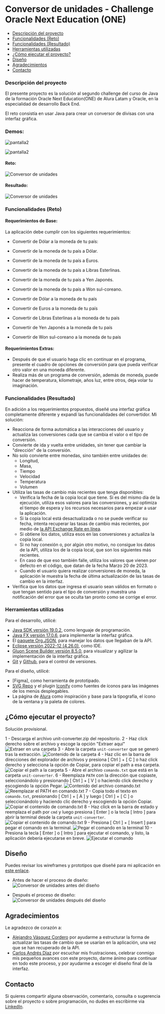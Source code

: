 # Conversor de unidades - Challenge Oracle Next Education (ONE)

- [Descripción del proyecto](#descripción-del-proyecto)
- [Funcionalidades (Reto)](#funcionalidades-reto)
- [Funcionalidades (Resultado)](#funcionalidades-reto)
- [Herramientas utilizadas](#herramientas-utilizadas)
- [¿Cómo ejecutar el proyecto?](#herramientas-utilizadas)
- [Diseño](#diseño)
- [Agradecimientos](#agradecimientos)
- [Contacto](#contacto)

### Descripción del proyecto

El presente proyecto es la solución al segundo challenge del curso de Java de la formación Oracle Next Education(ONE) de Alura Latam y Oracle, en la especialidad de desarrollo Back End.

El reto consistía en usar Java para crear un conversor de dívisas con una interfaz gráfica.

### Demos:

![pantalla2](https://user-images.githubusercontent.com/122067198/227814328-0bf01ca5-947a-4c7f-bf71-655cb4b3215f.png)


![pantalla2](https://user-images.githubusercontent.com/122067198/227814203-c87e9988-f1ed-4bd6-87ea-dec13ba0b97c.png)

#### Reto:

![Conversor de unidades](requerimientos.gif)

#### Resultado:

![Conversor de unidades](demo2.gif)


### Funcionalidades (Reto)

#### Requerimientos de Base:

La aplicación debe cumplir con los siguientes requerimientos:

- Convertir de Dólar a la moneda de tu país:
- Convertir de la moneda de tu país a Dólar.
- Convertir de la moneda de tu país a Euros.
- Convertir de la moneda de tu país a Libras Esterlinas.
- Convertir de la moneda de tu país a Yen Japonés.
- Convertir de la moneda de tu país a Won sul-coreano.

- Convertir de Dólar a la moneda de tu país
- Convertir de Euros a la moneda de tu país
- Convertir de Libras Esterlinas a la moneda de tu país
- Convertir de Yen Japonés a la moneda de tu país
- Convertir de Won sul-coreano a la moneda de tu país

#### Requerimientos Extras:

- Después de que el usuario haga clic en continuar en el programa, presente el cuadro de opciones de conversión para que pueda verificar otro valor en una moneda diferente.
- Realiza más de un programa de conversión, además de moneda, puede hacer de temperatura, kilometraje, años luz, entre otros, deja volar tu imaginación.

### Funcionalidades (Resultado)

En adición a los requerimientos propuestos, diseñé una interfaz gráfica completamente diferente y expandí las funcionalidades del convertidor. Mi solución:

- Reacciona de forma automática a las interacciones del usuario y actualiza las conversiones cada que se cambia el valor o el tipo de conversión.
- Convierte de ida y vuelta entre unidades, sin tener que cambiar la "dirección" de la conversión.
- No solo convierte entre monedas, sino también entre unidades de:
  - Longitud,
  - Masa,
  - Tiempo
  - Velocidad
  - Temperatura
  - Volumen
- Utiliza las tasas de cambio más recientes que tenga disponibles:
  - Verifica la fecha de la copia local que tiene. Si es del mismo día de la ejecución, utiliza esos valores para las conversiones, y así optimiza el tiempo de espera y los recursos necesarios para empezar a usar la aplicación.
  - Si la copia local está desactualizada o no se puede verificar su fecha, intenta recuperar las tasas de cambio más recientes, por medio de [la API Exchange Rate en línea]("https://api.exchangerate-api.com/v4/latest/COP).
  - Si obtiene los datos, utiliza esos en las conversiones y actualiza la copia local.
  - Si no hay conexión o, por algún otro motivo, no consigue los datos de la API, utiliza los de la copia local, que son los siguientes más recientes.
  - En caso de que eso también falle, utiliza los valores que vienen por defecto en el código, que datan de la fecha Marzo 20 de 2023.
  - Cuando el usuario quiera realizar conversiones de moneda, la aplicación le muestra la fecha de última actualización de las tasas de cambio en la interfaz.
- Verifica que los datos que ingresa el usuario sean válidos en formato o que tengan sentido para el tipo de conversión y muestra una notificación del error que se oculta tan pronto como se corrige el error.

### Herramientas utilizadas

Para el desarrollo, utilicé:

- [Java SDK versión 19.0.2](https://www.oracle.com/java/technologies/downloads/), como lenguaje de programación.
- [Java FX versión 17.0.6](https://openjfx.io/), para implementar la interfaz gráfica.
- El [paquete Org.JSON](https://github.com/stleary/JSON-java), para manejar los datos que llegaban de la API.
- [Eclipse versión 2022-12 (4.26.0)](https://www.eclipse.org/downloads/), como IDE.
- [Gluon Scene Builder versión 8.5.0](https://gluonhq.com/products/scene-builder/), para visualizar y agilizar la implementación de la interfaz gráfica.
- [Git](https://git-scm.com/) y [Github](https://github.com/), para el control de versiones.

Para el diseño, utilicé:

- [Figma], como herramienta de prototipado.
- [SVG Repo](https://www.svgrepo.com/) y el plugin [Iconify](https://www.figma.com/community/plugin/735098390272716381/Iconify) como fuentes de íconos para las imágenes de los menús desplegables.
- La página de [Alura](https://www.alura.com.br/) como inspiración y base para la tipografía, el ícono de la ventana y la paleta de colores.

## ¿Cómo ejecutar el proyecto?

Solución provisional.

1 - Descarga el archivo unit-converter.zip del repositorio.
2 - Haz click derecho sobre el archivo y escoge la opción "Extraer aquí"
![Extraer en una carpeta](./executable/step_2.jpg)
3 - Abre la carpeta `unit-converter` que se generó tras la extracción.
![Contenido de la carpeta](./executable/step_3.jpg)
4 - Haz clic en la barra de direcciones del explorador de archivos y presiona [ Ctrl ] + [ C ] o haz click derecho y selecciona la opción de Copiar, para copiar el path a esa carpeta.
![Copiar el path a la carpeta](./executable/step_4.jpg)
5 - Abre el archivo `comando.txt` que está en la carpeta `unit-converter`.
6 - Reemplaza `PATH` con la dirección que copiaste, seleccionándolo y presionando [ Ctrl ] + [ V ] o haciendo click derecho y escogiendo la opción Pegar.
![Contenido del archivo comando.txt](./executable/step_5.jpg)
![Reemplazar el PATH en comando.txt](./executable/step_6.jpg)
7 - Copia todo el texto en `comando.txt`, presionando [ Ctrl ] + [ A ] y luego [ Ctrl ] + [ C ] o seleccionándolo y haciendo clic derecho y escogiendo la opción Copiar.
![Copiar el contenido de comando.txt](./executable/step_7.jpg)
8 - Haz click en la barra de estado y reemplaza el path por `cmd` y luego presiona [ Enter ] o la tecla [ Intro ] para abrir la terminal desde la carpeta `unit-converter`.
![Copiar el contenido de comando.txt](./executable/step_8.jpg)
9 - Presiona [ Ctrl ] + [ Insert ] para pegar el comando en la terminal.
![Pegar el comando en la terminal](./executable/step_9.jpg)
10 - Presiona la tecla [ Enter ] o [ Intro ] para ejecutar el comando, y listo, la aplicación debería ejecutarse en breve.
![Ejecutar el comando](./executable/step_10.jpg)

## Diseño

Puedes revisar los wireframes y prototipos que diseñé para mi aplicación en [este enlace](https://www.figma.com/file/ZhE1JBQnEJTVCvVy4mZYUv/Untitled?node-id=0%3A1&t=53GhwXhPyHDdtmfI-1).

- Antes de hacer el proceso de diseño:
  ![Conversor de unidades antes del diseño](demo.gif)

- Después el proceso de diseño:
  ![Conversor de unidades después del diseño](demo2.gif)

## Agradecimientos

Le agradezco de corazón a:

- [Alejandro Vásquez Cordero](https://alejandrovc6467.github.io/Portafolio/) por ayudarme a estructurar la forma de actualizar las tasas de cambio que se usarían en la aplicación, una vez que se han recuperado de la API.
- [Carlos Andrés Díaz](https://www.linkedin.com/in/andydiar/) por escuchar mis frustraciones, celebrar conmigo mis pequeños avances con este proyecto, darme ánimo para continuar en todo este proceso, y por ayudarme a escoger el diseño final de la interfaz.

## Contacto

Si quieres compartir alguna observación, comentario, consulta o sugerencia sobre el proyecto o sobre programación, no dudes en escribirme via [LinkedIn](https://www.linkedin.com/in/ayxa-chaverra-renteria/).
